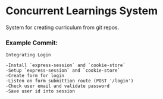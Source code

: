 # Concurrent Learnings System

System for creating curriculum from git repos.

### Example Commit:

```
Integrating Login

-Install `express-session` and `cookie-store`
-Setup `express-session` and `cookie-store`
-Create form for login
-Listen on form submittion route (POST '/login')
-Check user email and validate password
-Save user id into session
```
